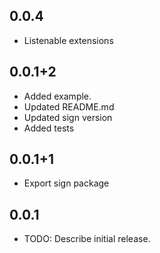 ## 0.0.4

* Listenable extensions


## 0.0.1+2

* Added example.
* Updated README.md
* Updated sign version
* Added tests


## 0.0.1+1

* Export sign package

## 0.0.1

* TODO: Describe initial release.
